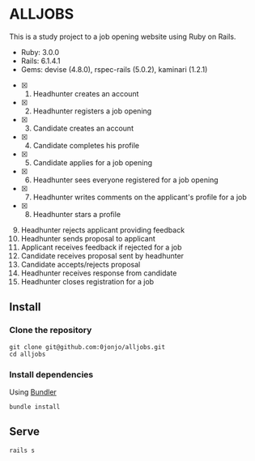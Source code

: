 # ALLJOBS

This is a study project to a job opening website using Ruby on Rails.

* Ruby: 3.0.0
* Rails: 6.1.4.1 
* Gems: devise (4.8.0), rspec-rails (5.0.2), kaminari (1.2.1)  

- [x] 1. Headhunter creates an account 
- [x] 2. Headhunter registers a job opening 
- [x] 3. Candidate creates an account
- [x] 4. Candidate completes his profile
- [x] 5. Candidate applies for a job opening 
- [x] 6. Headhunter sees everyone registered for a job opening
- [x] 7. Headhunter writes comments on the applicant's profile for a job 
- [x] 8. Headhunter stars a profile
9. Headhunter rejects applicant providing feedback
10. Headhunter sends proposal to applicant
11. Applicant receives feedback if rejected for a job
12. Candidate receives proposal sent by headhunter
13. Candidate accepts/rejects proposal
14. Headhunter receives response from candidate
15. Headhunter closes registration for a job 

## Install

### Clone the repository

```shell
git clone git@github.com:0jonjo/alljobs.git
cd alljobs
```

### Install dependencies

Using [Bundler](https://github.com/bundler/bundler)

```shell
bundle install
```
## Serve

```shell
rails s
```
